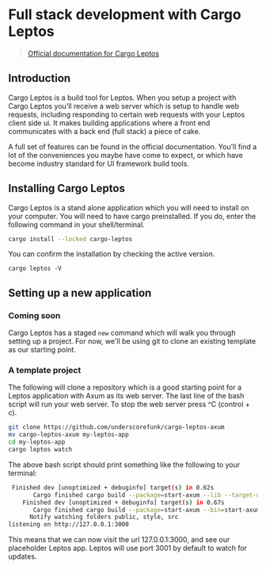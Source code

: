 # Full stack development with Cargo Leptos

>[Official documentation for Cargo Leptos](https://github.com/leptos-rs/cargo-leptos#features)

## Introduction

Cargo Leptos is a build tool for Leptos. When you setup a project with Cargo Leptos you'll receive a web server which is setup to handle web requests, including responding to certain web requests with your Leptos client side ui. It makes building applications where a front end communicates with a back end (full stack) a piece of cake.

A full set of features can be found in the official documentation. You'll find a lot of the conveniences you maybe have come to expect, or which have become industry standard for UI framework build tools.

## Installing Cargo Leptos

Cargo Leptos is a stand alone application which you will need to install on your computer. You will need to have cargo preinstalled. If you do, enter the following command in your shell/terminal.

```bash
cargo install --locked cargo-leptos
```

You can confirm the installation by checking the active version.

```shell
cargo leptos -V
```

## Setting up a new application

### Coming soon

Cargo Leptos has a staged `new` command which will walk you through setting up a project. For now, we'll be using git to clone an existing template as our starting point.

### A template project

The following will clone a repository which is a good starting point for a Leptos application with Axum as its web server. The last line of the bash script will run your web server. To stop the web server press ^C (control + c).

```bash
git clone https://github.com/underscorefunk/cargo-leptos-axum
mv cargo-leptos-axum my-leptos-app
cd my-leptos-app
cargo leptos watch
```

The above bash script should print something like the following to your terminal:

```bash
 Finished dev [unoptimized + debuginfo] target(s) in 0.62s
       Cargo finished cargo build --package=start-axum --lib --target-dir=target/front --target=wasm32-unknown-unknown --no-default-features --features=hydrate
    Finished dev [unoptimized + debuginfo] target(s) in 0.67s
       Cargo finished cargo build --package=start-axum --bin=start-axum --target-dir=target/server --no-default-features --features=ssr
      Notify watching folders public, style, src
listening on http://127.0.0.1:3000
```

This means that we can now visit the url 127.0.0.1:3000, and see our placeholder Leptos app. Leptos will use port 3001 by default to watch for updates. 